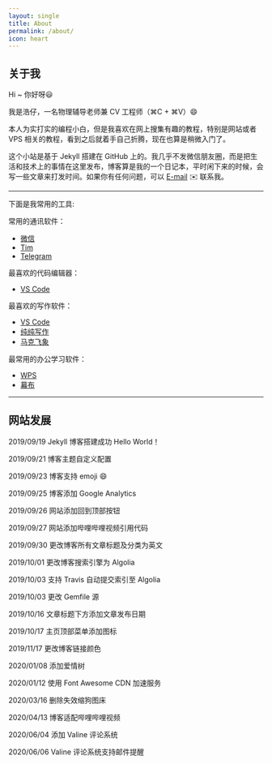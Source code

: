 ```yaml
---
layout: single
title: About
permalink: /about/
icon: heart
---
```


## 关于我
Hi ~ 你好呀:smiley:

我是浩仔，一名物理辅导老师兼 CV 工程师（⌘C + ⌘V）:smile:

本人为实打实的编程小白，但是我喜欢在网上搜集有趣的教程，特别是网站或者 VPS 相关的教程，看到之后就着手自己折腾，现在也算是稍微入门了。

这个小站是基于 Jekyll 搭建在 GitHub 上的。我几乎不发微信朋友圈，而是把生活和技术上的事情在这里发布，博客算是我的一个日记本，平时闲下来的时候，会写一些文章来打发时间。如果你有任何问题，可以 [E-mail](mailto:xuhao0347@gmail.com) :envelope: 联系我。

-------------

下面是我常用的工具:

常用的通讯软件：
- [微信](https://weixin.qq.com/)
- [Tim](https://tim.qq.com/)
- [Telegram](https://telegram.org/)

最喜欢的代码编辑器：
- [VS Code](https://code.visualstudio.com/)

最喜欢的写作软件：
- [VS Code](https://code.visualstudio.com/)
- [纯纯写作](https://writer.drakeet.com/)
- [马克飞象](https://maxiang.io/)

最常用的办公学习软件：
- [WPS](https://www.wps.cn/)
- [幕布](https://mubu.com/)

------------

## 网站发展


2019/09/19 Jekyll 博客搭建成功 Hello World！

2019/09/21 博客主题自定义配置

2019/09/23 博客支持 emoji :smile:

2019/09/25 博客添加 Google Analytics

2019/09/26 网站添加回到顶部按钮

2019/09/27 网站添加哔哩哔哩视频引用代码

2019/09/30 更改博客所有文章标题及分类为英文

2019/10/01 更改博客搜索引擎为 Algolia

2019/10/03 支持 Travis 自动提交索引至 Algolia

2019/10/03 更改 Gemfile 源

2019/10/16 文章标题下方添加文章发布日期

2019/10/17 主页顶部菜单添加图标

2019/11/17 更改博客链接颜色

2020/01/08 添加爱情树

2020/01/12 使用 Font Awesome CDN 加速服务

2020/03/16 删除失效缩狗图床

2020/04/13 博客适配哔哩哔哩视频

2020/06/04 添加 Valine 评论系统

2020/06/06 Valine 评论系统支持邮件提醒